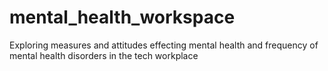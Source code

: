 # mental_health_workspace
Exploring measures and attitudes effecting mental health and frequency of mental health disorders in the tech workplace

